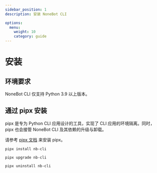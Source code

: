 ```yaml
---
sidebar_position: 1
description: 安装 NoneBot CLI

options:
  menu:
    weight: 10
    category: guide
---
```


# 安装

## 环境要求

NoneBot CLI 仅支持 Python 3.9 以上版本。

## 通过 pipx 安装

pipx 是专为 Python CLI 应用设计的工具，实现了 CLI 应用的环境隔离。同时，pipx 也会接管 NoneBot CLI 及其依赖的升级与卸载。

请参考 [pipx 文档](https://pypa.github.io/pipx/installation/) 来安装 pipx。

```shell title="安装 NoneBot CLI"
pipx install nb-cli
```

```shell title="升级 NoneBot CLI"
pipx upgrade nb-cli
```

```shell title="卸载 NoneBot CLI"
pipx uninstall nb-cli
```
